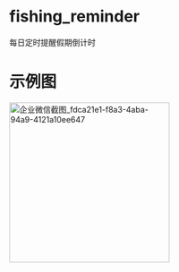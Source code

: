 # fishing_reminder
每日定时提醒假期倒计时

# 示例图
<img width="286" alt="企业微信截图_fdca21e1-f8a3-4aba-94a9-4121a10ee647" src="https://user-images.githubusercontent.com/20706222/193435624-e5b62394-bc56-46dd-b446-cb719321f347.png">
